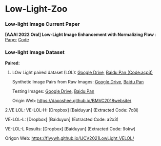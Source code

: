 # Low-Light-Zoo


### Low-light Image Current Paper

**[AAAI 2022 Oral] Low-Light Image Enhancement with Normalizing Flow** : [Paper](https://arxiv.org/pdf/2109.05923.pdf) [Code](https://github.com/wyf0912/LLFlow)


### Low-light Image Dataset

**Paired:**
1. LOw Light paired dataset (LOL): 
   [Google Drive](https://drive.google.com/open?id=157bjO1_cFuSd0HWDUuAmcHRJDVyWpOxB), 
   [Baidu Pan (Code:acp3)](https://pan.baidu.com/s/1ABMrDjBTeHIJGlOFIeP1IQ)  

   Synthetic Image Pairs from Raw Images: [Google Drive](https://drive.google.com/open?id=1G6fi9Kiu7CDnW2Sh7UQ5ikvScRv8Q14F), 
   [Baidu Pan](https://pan.baidu.com/s/1drsMAkRMlwd9vObAM_9Iog)
   
   Testing Images: [Google Drive](https://drive.google.com/open?id=1OvHuzPBZRBMDWV5AKI-TtIxPCYY8EW70), 
   [Baidu Pan](https://pan.baidu.com/s/1G2qg3oS12MmP8_dFlVRRug)
   
   Origin Web: https://daooshee.github.io/BMVC2018website/

2.VE LOL: 
   VE-LOL-H: [Dropbox] [Baiduyun] (Extracted Code: 7c8i)
   
   VE-LOL-L: [Dropbox] [Baiduyun] (Extracted Code: a2x3)
   
   VE-LOL-L Results: [Dropbox] [Baiduyun] (Extracted Code: 9okw)
   
   Origon Web: https://flyywh.github.io/IJCV2021LowLight_VELOL/
